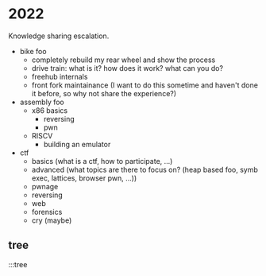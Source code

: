 # 2022

Knowledge sharing escalation.

- bike foo
  - completely rebuild my rear wheel and show the process
  - drive train: what is it? how does it work? what can you do?
  - freehub internals
  - front fork maintainance (I want to do this sometime and haven't done it before, so why not share the experience?)
- assembly foo
  - x86 basics
    - reversing
    - pwn
  - RISCV
    - building an emulator
- ctf
  - basics (what is a ctf, how to participate, ...)
  - advanced (what topics are there to focus on? (heap based foo, symb exec, lattices, browser pwn, ...))
  - pwnage
  - reversing
  - web
  - forensics
  - cry (maybe)

## tree

:::tree

